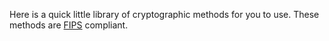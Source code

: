 
Here is a quick little library of cryptographic methods for you to use. These methods are [FIPS](http://en.wikipedia.org/wiki/Federal_Information_Processing_Standards) compliant.

<script src="https://gist.github.com/rushfrisby/8f831c8e57772a1aab92.js"></script>


